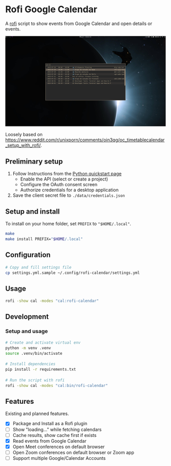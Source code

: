 # Rofi Google Calendar

A [rofi] script to show events from Google Calendar and open details or events.

![screenshot](media/screenshot.png)

Loosely based on https://www.reddit.com/r/unixporn/comments/oin3qg/oc_timetablecalendar_setup_with_rofi/.

## Preliminary setup

1. Follow Instructions from the [Python quickstart page]
    - Enable the API (select or create a project)
    - Configure the OAuth consent screen
    - Authorize credentials for a desktop application
2. Save the client secret file to `./data/credentials.json`

## Setup and install

To install on your home folder, set `PREFIX` to `"$HOME/.local"`.

```bash
make
make install PREFIX="$HOME/.local"
```

## Configuration

```bash
# Copy and fill settings file
cp settings.yml.sample ~/.config/rofi-calendar/settings.yml
```

## Usage

```bash
rofi -show cal -modes "cal:rofi-calendar"
```

## Development

### Setup and usage

```bash
# Create and activate virtual env
python -m venv .venv
source .venv/bin/activate

# Install dependencies
pip install -r requirements.txt

# Run the script with rofi
rofi -show cal -modes "cal:bin/rofi-calendar"
```

## Features

Existing and planned features.

- [x] Package and Install as a Rofi plugin
- [ ] Show "loading..." while fetching calendars
- [ ] Cache results, show cache first if exists
- [x] Read events from Google Calendar
- [x] Open Meet conferences on default browser
- [ ] Open Zoom conferences on default browser or Zoom app
- [ ] Support multiple Google/Calendar Accounts

[Python quickstart page]: https://developers.google.com/calendar/api/quickstart/python
[rofi]: https://github.com/davatorium/rofi
